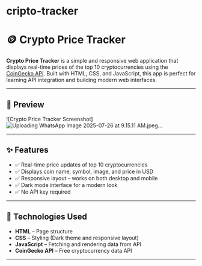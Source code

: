 # cripto-tracker
# 🪙 Crypto Price Tracker

**Crypto Price Tracker** is a simple and responsive web application that displays real-time prices of the top 10 cryptocurrencies using the [CoinGecko API](https://www.coingecko.com/en/api). Built with HTML, CSS, and JavaScript, this app is perfect for learning API integration and building modern web interfaces.

---

## 📸 Preview

![Crypto Price Tracker Screenshot] <!-- Replace with your actual screenshot file -->
![Uploading WhatsApp Image 2025-07-26 at 9.15.11 AM.jpeg…]()

---

## ✨ Features

- ✅ Real-time price updates of top 10 cryptocurrencies
- ✅ Displays coin name, symbol, image, and price in USD
- ✅ Responsive layout – works on both desktop and mobile
- ✅ Dark mode interface for a modern look
- ✅ No API key required

---

## 🚀 Technologies Used

- **HTML** – Page structure
- **CSS** – Styling (Dark theme and responsive layout)
- **JavaScript** – Fetching and rendering data from API
- **CoinGecko API** – Free cryptocurrency data API

---


